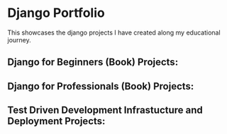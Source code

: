 # Django Portfolio
This showcases the django projects I have created along my educational journey. 


## Django for Beginners (Book) Projects:

## Django for Professionals (Book) Projects:

## Test Driven Development Infrastucture and Deployment Projects:

